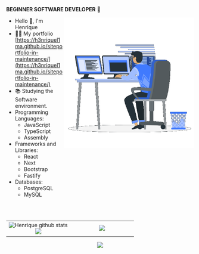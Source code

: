 <br>
<br>

**BEGINNER SOFTWARE DEVELOPER** 🚀

<img width="350px" align="right" src="https://github.com/H3nriqueL1ma/H3nriqueL1ma/blob/main/229223263-cf2e4b07-2615-4f87-9c38-e37600f8381a.gif" alt="gif"/>

- Hello 👋, I'm Henrique
- 👨‍💻 My portfolio [https://h3nriquel1ma.github.io/siteportfolio-in-maintenance/](https://h3nriquel1ma.github.io/siteportfolio-in-maintenance/)
- 📚 Studying the Software environment.
- Programming Languages:
  - JavaScript
  - TypeScript
  - Assembly
- Frameworks and Libraries:
  - React
  - Next
  - Bootstrap
  - Fastify
- Databases:
  - PostgreSQL
  - MySQL

<br />
<br />

<table align="center">
        <tr>
            <td width="50%" align="center">
                <img height="195px" src="https://github-readme-stats-sigma-five.vercel.app/api?username=H3nriqueL1ma&show_icons=true&count_private=true&hide_border=true&theme=tokyonight" alt="Henrique github stats" /><br> 
                <img height="195px" src="https://github-readme-streak-stats.herokuapp.com/?user=H3nriqueL1ma&theme=tokyonight&hide_border=false" />
            </td>
            <td width="50%" align="center">
                <a href="http://www.github.com/H3nriqueL1ma"><img src="https://github-readme-stats.anuraghazra1.vercel.app/api/top-langs/?username=H3nriqueL1ma&theme=tokyonight&hide_border=false&no-bg=true&no-frame=true&langs_count=10" /></a>
            </td>
        </tr>
</table>

<p align="center">
  <img src="https://github-profile-trophy.vercel.app/?username=H3nriqueL1ma&theme=tokyonight&row=1&no-bg=true&column=6&margin-w=15&margin-h=15" />
</p>
